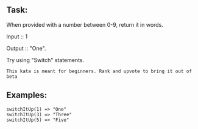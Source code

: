 Task:
-----

When provided with a number between 0-9, return it in words.

Input :: 1

Output :: "One".

Try using "Switch" statements.

`This kata is meant for beginners. Rank and upvote to bring it out of beta`

Examples:
---------

```
switchItUp(1) => "One"
switchItUp(3) => "Three"
switchItUp(5) => "Five"
```
